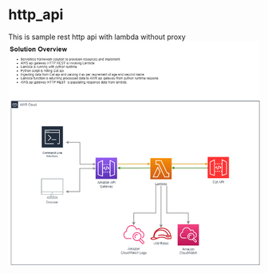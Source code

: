 # http_api
This is sample rest http api with lambda without proxy
<img src="./simplehttp_apiT.png">
